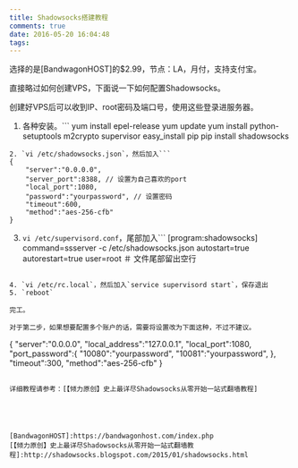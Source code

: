 ```yaml
---
title: Shadowsocks搭建教程
comments: true
date: 2016-05-20 16:04:48
tags:
---
```


选择的是[BandwagonHOST]的$2.99，节点：LA，月付，支持支付宝。

直接略过如何创建VPS，下面说一下如何配置Shadowsocks。

创建好VPS后可以收到IP、root密码及端口号，使用这些登录进服务器。

1. 各种安装。```
yum install epel-release
yum update
yum install python-setuptools m2crypto supervisor
easy_install pip
pip install shadowsocks
```
2. `vi /etc/shadowsocks.json`，然后加入```
{
    "server":"0.0.0.0",
    "server_port":8388, // 设置为自己喜欢的port
    "local_port":1080,
    "password":"yourpassword", // 设置密码
    "timeout":600,
    "method":"aes-256-cfb"
}
```
3. `vi /etc/supervisord.conf`，尾部加入```
[program:shadowsocks]
command=ssserver -c /etc/shadowsocks.json
autostart=true
autorestart=true
user=root
＃ 文件尾部留出空行
```

4. `vi /etc/rc.local`，然后加入`service supervisord start`，保存退出
5. `reboot`

完工。

对于第二步，如果想要配置多个账户的话，需要将设置改为下面这种，不过不建议。

```
{
    "server":"0.0.0.0",
    "local_address":"127.0.0.1",
    "local_port":1080,
    "port_password":{
        "10080":"yourpassword",
        "10081":"yourpassword",
    },
    "timeout":300,
    "method":"aes-256-cfb"
}
```

详细教程请参考：[【倾力原创】史上最详尽Shadowsocks从零开始一站式翻墙教程]





[BandwagonHOST]:https://bandwagonhost.com/index.php
[【倾力原创】史上最详尽Shadowsocks从零开始一站式翻墙教程]:http://shadowsocks.blogspot.com/2015/01/shadowsocks.html
